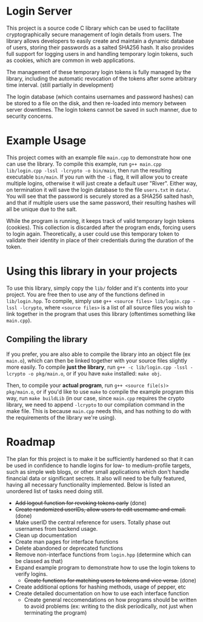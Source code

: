 # Login Server

This project is a source code C library which can be used to facilitate cryptographically secure management of login details from users. The library allows developers to easily create and maintain a dynamic database of users, storing their passwords as a salted SHA256 hash. It also provides full support for logging users in and handling temporary login tokens, such as cookies, which are common in web applications.

The management of these temporary login tokens is fully managed by the library, including the automatic revocation of the tokens after some arbitrary time interval. (still partially in development)

The login database (which contains usernames and password hashes) can be stored to a file on the disk, and then re-loaded into memory between server downtimes. The login tokens cannot be saved in such manner, due to security concerns.

# Example Usage

This project comes with an example file `main.cpp` to demonstrate how one can use the library. To compile this example, run `g++ main.cpp lib/login.cpp -lssl -lcrypto -o bin/main`, then run the resulting executable `bin/main`. If you run with the `-i` flag, it will allow you to create multiple logins, otherwise it will just create a default user "River". Either way, on termination it will save the login database to the file `users.txt` in `data/`. You will see that the password is securely stored as a SHA256 salted hash, and that if multiple users use the same password, their resulting hashes will all be unique due to the salt.

While the program is running, it keeps track of valid temporary login tokens (cookies). This collection is discarded after the program ends, forcing users to login again. Theoretically, a user could use this temporary token to validate their identity in place of their credentials during the duration of the token.

# Using this library in your projects

To use this library, simply copy the `lib/` folder and it's contents into your project. You are free then to use any of the functions defined in `lib/login.hpp`. To compile, simply use `g++ <source files> lib/login.cpp -lssl -lcrypto`, where `<source files>` is a list of all source files you wish to link together in the program that uses this library (oftentimes something like `main.cpp`). 

## Compiling the library

If you prefer, you are also able to compile the library into an object file (ex `main.o`), which can then be linked together with your source files slightly more easily. To compile **just the library**, run `g++ -c lib/login.cpp -lssl -lcrypto -o pkg/main.o`, or if you have `make` installed: `make obj`.

Then, to compile your **actual program**, run `g++ <source file(s)> pkg/main.o`, or if you'd like to use `make` to compile the example program this way, run `make buildLib` (in our case, since `main.cpp` requires the crypto library, we need to append `-lcrypto` to our compilation command in the make file. This is because `main.cpp` needs this, and has nothing to do with the requirements of the library we're using).

# Roadmap

The plan for this project is to make it be sufficiently hardened so that it can be used in confidence to handle logins for low- to medium-profile targets, such as simple web blogs, or other small applications which don't handle financial data or significant secrets. It also will need to be fully featured, having all necessary functionality implemented. Below is listed an unordered list of tasks need doing still.

- ~~Add logout function for revoking tokens early~~ (done)
- ~~Create randomized userIDs, allow users to edit username and email.~~ (done)
- Make userID the central reference for users. Totally phase out usernames from backend usage.
- Clean up documentation
- Create man pages for interface functions
- Delete abandoned or deprecated functions
- Remove non-interface functions from `login.hpp` (determine which can be classed as that)
- Expand example program to demonstrate how to use the login tokens to verify logins.
    + ~~Create functions for matching users to tokens and vice versa.~~ (done)
- Create additional options for hashing methods, usage of pepper, etc
- Create detailed documentation on how to use each interface function
    + Create general reccomendations on how programs should be written to avoid problems (ex: writing to the disk periodically, not just when terminating the program)